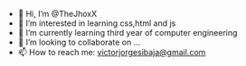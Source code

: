 - 👋 Hi, I’m @TheJhoxX
- 👀 I’m interested in learning css,html and js
- 🌱 I’m currently learning third year of computer engineering
- 💞️ I’m looking to collaborate on ...
- 📫 How to reach me: victorjorgesibaja@gmail.com

<!---
TheJhoxX/TheJhoxX is a ✨ special ✨ repository because its `README.md` (this file) appears on your GitHub profile.
You can click the Preview link to take a look at your changes.
--->
